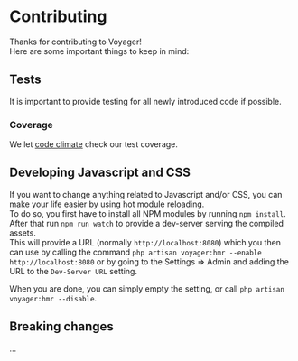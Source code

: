 # Contributing

Thanks for contributing to Voyager!  
Here are some important things to keep in mind:

## Tests

It is important to provide testing for all newly introduced code if possible.

### Coverage

We let [code climate](https://codeclimate.com/github/voyager-admin/voyager) check our test coverage.  

## Developing Javascript and CSS

If you want to change anything related to Javascript and/or CSS, you can make your life easier by using hot module reloading.  
To do so, you first have to install all NPM modules by running `npm install`. After that run `npm run watch` to provide a dev-server serving the compiled assets.  
This will provide a URL (normally `http://localhost:8080`) which you then can use by calling the command `php artisan voyager:hmr --enable http://localhost:8080` or by going to the Settings => Admin and adding the URL to the `Dev-Server URL` setting.  

When you are done, you can simply empty the setting, or call `php artisan voyager:hmr --disable`.

## Breaking changes

...